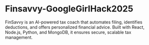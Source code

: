 # Finsavvy-GoogleGirlHack2025
FinSavvy is an AI-powered tax coach that automates filing, identifies deductions, and offers personalized financial advice. Built with React, Node.js, Python, and MongoDB, it ensures secure, scalable tax management.
